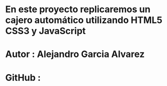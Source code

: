 # En este proyecto replicaremos un cajero automático utilizando HTML5 CSS3 y JavaScript #
# Autor : Alejandro Garcia Alvarez #
# GitHub : #
